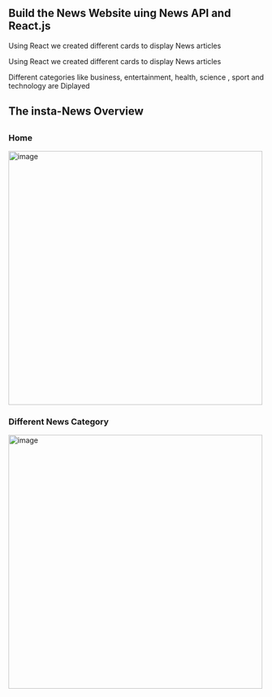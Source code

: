 <h2>Build the News Website uing News API and React.js</h2>
<p>Using React we created different cards to display News articles</p>
<p>Using React we created different cards to display News articles</p>
<p>Different categories like business, entertainment, health, science , sport and technology are Diplayed</p>

<h2> The insta-News Overview <h2>
 
 <h3>Home</h3>
 <img width="500" alt="image" src="https://user-images.githubusercontent.com/91155068/190911732-7ef4a5e7-6830-495c-adba-0e5fd20df690.png">
 <h3>Different News Category</h3>  
 <img width="500" alt="image" src="https://user-images.githubusercontent.com/91155068/190911782-89369509-59ab-4bc9-9565-60d7263e671e.png">

